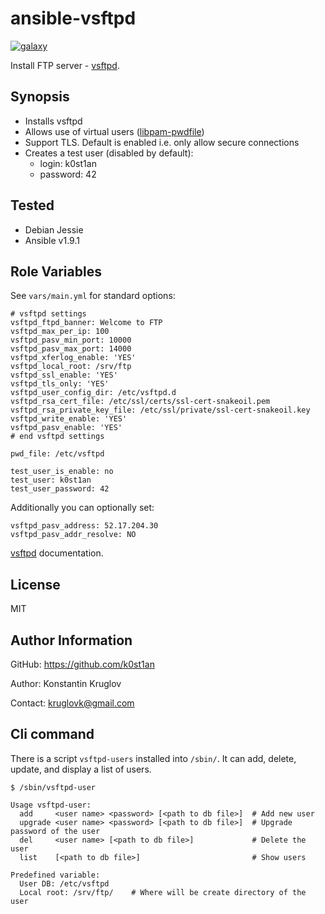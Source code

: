 ansible-vsftpd
==============

[![galaxy](https://img.shields.io/badge/galaxy-k0st1an.vsftpd-brightgreen.svg)](https://galaxy.ansible.com/detail#/role/6384)

Install FTP server - [vsftpd](https://security.appspot.com/vsftpd.html).


Synopsis
--------

  - Installs vsftpd
  - Allows use of virtual users ([libpam-pwdfile](https://github.com/tiwe-de/libpam-pwdfile))
  - Support TLS. Default is enabled i.e. only allow secure connections
  - Creates a test user (disabled by default):
    - login: k0st1an
    - password: 42


Tested
------

  - Debian Jessie
  - Ansible v1.9.1


Role Variables
--------------

See `vars/main.yml` for standard options:

    # vsftpd settings
    vsftpd_ftpd_banner: Welcome to FTP
    vsftpd_max_per_ip: 100
    vsftpd_pasv_min_port: 10000
    vsftpd_pasv_max_port: 14000
    vsftpd_xferlog_enable: 'YES'
    vsftpd_local_root: /srv/ftp
    vsftpd_ssl_enable: 'YES'
    vsftpd_tls_only: 'YES'
    vsftpd_user_config_dir: /etc/vsftpd.d
    vsftpd_rsa_cert_file: /etc/ssl/certs/ssl-cert-snakeoil.pem
    vsftpd_rsa_private_key_file: /etc/ssl/private/ssl-cert-snakeoil.key
    vsftpd_write_enable: 'YES'
    vsftpd_pasv_enable: 'YES'
    # end vsftpd settings

    pwd_file: /etc/vsftpd

    test_user_is_enable: no
    test_user: k0st1an
    test_user_password: 42

Additionally you can optionally set:

    vsftpd_pasv_address: 52.17.204.30
    vsftpd_pasv_addr_resolve: NO

[vsftpd](https://security.appspot.com/vsftpd/vsftpd_conf.html) documentation.


License
-------

MIT


Author Information
------------------

GitHub: https://github.com/k0st1an

Author: Konstantin Kruglov

Contact: kruglovk@gmail.com


Cli command
-----------

There is a script `vsftpd-users` installed into `/sbin/`. It can add, delete, update, and display
a list of users.

```
$ /sbin/vsftpd-user

Usage vsftpd-user:
  add     <user name> <password> [<path to db file>]  # Add new user
  upgrade <user name> <password> [<path to db file>]  # Upgrade password of the user
  del     <user name> [<path to db file>]             # Delete the user
  list    [<path to db file>]                         # Show users

Predefined variable:
  User DB: /etc/vsftpd
  Local root: /srv/ftp/    # Where will be create directory of the user
```
